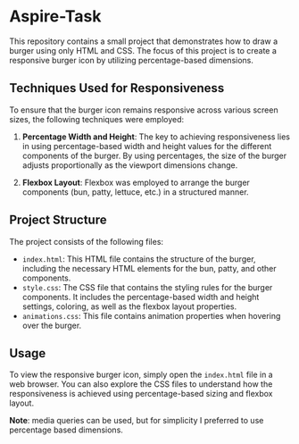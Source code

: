 # Aspire-Task

This repository contains a small project that demonstrates how to draw a burger using only HTML and CSS. The focus of this project is to create a responsive burger icon by utilizing percentage-based dimensions.

## Techniques Used for Responsiveness

To ensure that the burger icon remains responsive across various screen sizes, the following techniques were employed:

1. **Percentage Width and Height**: The key to achieving responsiveness lies in using percentage-based width and height values for the different components of the burger. By using percentages, the size of the burger adjusts proportionally as the viewport dimensions change.

2. **Flexbox Layout**: Flexbox was employed to arrange the burger components (bun, patty, lettuce, etc.) in a structured manner.

## Project Structure

The project consists of the following files:

- `index.html`: This HTML file contains the structure of the burger, including the necessary HTML elements for the bun, patty, and other components.
- `style.css`: The CSS file that contains the styling rules for the burger components. It includes the percentage-based width and height settings, coloring, as well as the flexbox layout properties.
- `animations.css`: This file contains animation properties when hovering over the burger.

## Usage

To view the responsive burger icon, simply open the `index.html` file in a web browser. You can also explore the CSS files to understand how the responsiveness is achieved using percentage-based sizing and flexbox layout.

**Note**: media queries can be used, but for simplicity I preferred to use percentage based dimensions.
